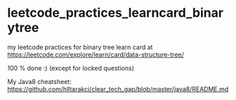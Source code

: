 # leetcode_practices_learncard_binarytree
my leetcode practices for binary tree learn card at https://leetcode.com/explore/learn/card/data-structure-tree/

100 % done :) (except for locked questions)

My Java8 cheatsheet: https://github.com/hlltarakci/clear_tech_gap/blob/master/java8/README.md
